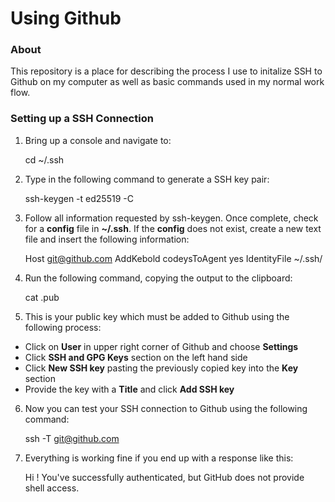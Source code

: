 # Using Github

### About

This repository is a place for describing the process I use to initalize SSH to Github on my computer as well as basic commands used in my normal work flow.

### Setting up a SSH Connection

1.  Bring up a console and navigate to:

    cd ~/.ssh

2.  Type in the following command to generate a SSH key pair:

    ssh-keygen -t ed25519 -C <email address>
    
3.  Follow all information requested by ssh-keygen.  Once complete, check for a **config** file in **~/.ssh**.  If the **config** does not exist, create a new text file and insert the following information:

    Host git@github.com
      AddKebold codeysToAgent yes
      IdentityFile ~/.ssh/<key file name>
      
4.  Run the following command, copying the output to the clipboard:

    cat <key file name>.pub
    
5.  This is your public key which must be added to Github using the following process:

   * Click on **User** in upper right corner of Github and choose **Settings**
   * Click **SSH and GPG Keys** section on the left hand side
   * Click **New SSH key** pasting the previously copied key into the **Key** section
   * Provide the key with a **Title** and click **Add SSH key**

6.  Now you can test your SSH connection to Github using the following command:

    ssh -T git@github.com

7.  Everything is working fine if you end up with a response like this:

    Hi <user>! You've successfully authenticated, but GitHub does not provide shell access.
